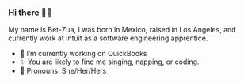 ### Hi there 👋🏼


My name is Bet-Zua, I was born in Mexico, raised in Los Angeles, and currently work at Intuit as a software engineering apprentice.

- 🌱  I’m currently working on QuickBooks
- ✨  You are likely to find me singing, napping, or coding.
- 🤝  Pronouns: She/Her/Hers
